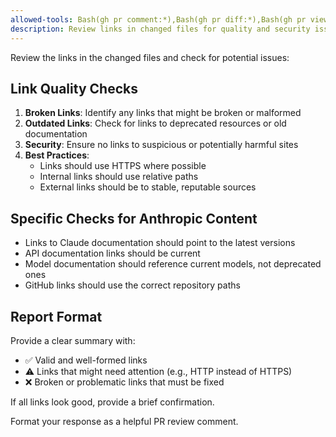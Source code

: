 ```yaml
---
allowed-tools: Bash(gh pr comment:*),Bash(gh pr diff:*),Bash(gh pr view:*)
description: Review links in changed files for quality and security issues
---
```


Review the links in the changed files and check for potential issues:

## Link Quality Checks
1. **Broken Links**: Identify any links that might be broken or malformed
2. **Outdated Links**: Check for links to deprecated resources or old documentation
3. **Security**: Ensure no links to suspicious or potentially harmful sites
4. **Best Practices**: 
   - Links should use HTTPS where possible
   - Internal links should use relative paths
   - External links should be to stable, reputable sources

## Specific Checks for Anthropic Content
- Links to Claude documentation should point to the latest versions
- API documentation links should be current
- Model documentation should reference current models, not deprecated ones
- GitHub links should use the correct repository paths

## Report Format
Provide a clear summary with:
- ✅ Valid and well-formed links
- ⚠️ Links that might need attention (e.g., HTTP instead of HTTPS)
- ❌ Broken or problematic links that must be fixed

If all links look good, provide a brief confirmation.

Format your response as a helpful PR review comment.